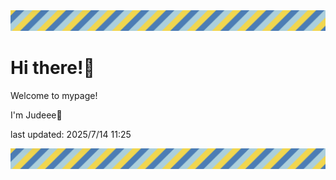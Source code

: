<!-- Header image -->
<img src="./pokemon/pokemon_24.png" width="1000">

# Hi there!👋

Welcome to mypage!

I'm Judeee🐷

last updated: 2025/7/14 11:25

<!-- Footer image -->
<img src="./pokemon/pokemon_24.png" width="1000">
